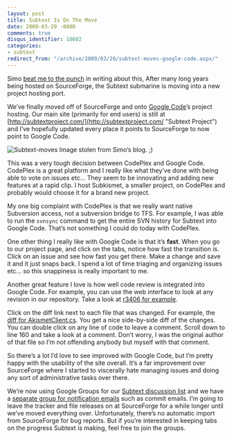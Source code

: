 ```yaml
---
layout: post
title: Subtext Is On The Move
date: 2009-03-29 -0800
comments: true
disqus_identifier: 18602
categories:
- subtext
redirect_from: "/archive/2009/03/28/subtext-moves-google-code.aspx/"
---
```


Simo [beat me to the
punch](http://codeclimber.net.nz/archive/2009/03/29/subtext-goes-to-google-code.aspx "Subtext Switches")
in writing about this, After many long years being hosted on
SourceForge, the Subtext submarine is moving into a new project hosting
port.

We’ve finally moved off of SourceForge and onto [Google
Code](http://code.google.com/p/subtext/ "Subtext's Google Code")’s
project hosting. Our main site (primarily for end users) is still at
[http://subtextproject.com/](http://subtextproject.com/ "Subtext Project")
and I’ve hopefully updated every place it points to SourceForge to now
point to Google Code.

![Subtext-moves](https://haacked.com/images/haacked_com/WindowsLiveWriter/SubtextSwitchesToGoogleCode_A931/Subtext-moves_3.jpg "Subtext-moves")
Image stolen from Simo’s blog. ;)

This was a very tough decision between CodePlex and Google Code.
CodePlex is a great platform and I really like what they’ve done with
being able to vote on issues etc… They seem to be innovating and adding
new features at a rapid clip. I host Subkismet, a smaller project, on
CodePlex and probably would choose it for a brand new project.

My one big complaint with CodePlex is that we really want native
Subversion access, not a subversion bridge to TFS. For example, I was
able to run the `svnsync` command to get the entire SVN history for
Subtext into Google Code. That’s not something I could do today with
CodePlex.

One other thing I really like with Google Code is that it’s **fast**.
When you go to our project page, and click on the tabs, notice how fast
the transition is. Click on an issue and see how fast you get there.
Make a change and save it and it just snaps back. I spend a lot of time
triaging and organizing issues etc… so this snappiness is really
important to me.

Another great feature I love is how well code review is integrated into
Google Code. For example, you can use the web interface to look at any
revision in our repository. Take a look at [r3406 for
example](http://code.google.com/p/subtext/source/detail?r=3406 "Subtext r3406").

Click on the diff link next to each file that was changed. For example,
the [diff for
AkismetClient.cs](http://code.google.com/p/subtext/source/diff?spec=svn3406&r=3406&format=side&path=/trunk/SubtextSolution/Subtext.Akismet/AkismetClient.cs "Diff for Akismet Client").
You get a nice side-by-side diff of the changes. You can double click on
any line of code to leave a comment. Scroll down to line 160 and take a
look at a comment. Don’t worry, I was the original author of that file
so I’m not offending anybody but myself with that comment.

So there’s a lot I’d love to see improved with Google Code, but I’m
pretty happy with the usability of the site overall. It’s a far
improvement over SourceForge where I started to viscerally hate managing
issues and doing any sort of administrative tasks over there.

We’re now using Google Groups for our [Subtext discussion
list](http://groups.google.com/group/subtext "Subtext Group") and we
have a [separate group for notification
emails](http://groups.google.com/group/subtext-notifications "Subtext Notifications")
such as commit emails. I’m going to leave the tracker and file releases
on at SourceForge for a while longer until we’ve moved everything over.
Unfortunately, there’s no automatic import from SourceForge for bug
reports. But if you’re interested in keeping tabs on the progress
Subtext is making, feel free to join the groups.

